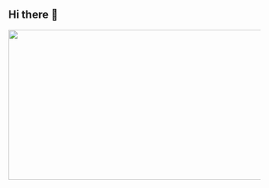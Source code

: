 ## Hi there 👋

<!--
**kkkkimtaehyeon/kkkkimtaehyeon** is a ✨ _special_ ✨ repository because its `README.md` (this file) appears on your GitHub profile.

Here are some ideas to get you started:

- 🔭 I’m currently working on ...
- 🌱 I’m currently learning ...
- 👯 I’m looking to collaborate on ...
- 🤔 I’m looking for help with ...
- 💬 Ask me about ...
- 📫 How to reach me: ...
- 😄 Pronouns: ...
- ⚡ Fun fact: ...
-->

<a href="https://github.com/devxb/gitanimals">
<img
  src="https://render.gitanimals.org/farms/kkkkimtaehyeon"
  width="1500"
  height="300"
/>
</a>
